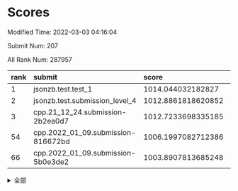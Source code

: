 # Scores

Modified Time: 2022-03-03 04:16:04

Submit Num: 207

All Rank Num: 287957

| rank |               submit               |       score        |       sigma        | pk_num |
| :--- | :--------------------------------- | :----------------- | :----------------- | :----- |
| 1    | jsonzb.test.test_1                 | 1014.044032182827  | 0.8495096707649218 | 5566   |
| 2    | jsonzb.test.submission_level_4     | 1012.8861818620852 | 0.8316852237305387 | 5561   |
| 3    | cpp.21_12_24.submission-2b2ea0d7   | 1012.7233698335185 | 0.7946864367624726 | 5567   |
| 54   | cpp.2022_01_09.submission-816672bd | 1006.1997082712386 | 0.735772193914153  | 5565   |
| 66   | cpp.2022_01_09.submission-5b0e3de2 | 1003.8907813685248 | 0.7084205519466255 | 5566   |


<details>
<summary>全部</summary>

| rank |                 submit                 |       score        |       sigma        | pk_num |
| :--- | :------------------------------------- | :----------------- | :----------------- | :----- |
| 1    | jsonzb.test.test_1                     | 1014.044032182827  | 0.8495096707649218 | 5566   |
| 2    | jsonzb.test.submission_level_4         | 1012.8861818620852 | 0.8316852237305387 | 5561   |
| 3    | cpp.21_12_24.submission-2b2ea0d7       | 1012.7233698335185 | 0.7946864367624726 | 5567   |
| 4    | gobigger.level_3.submission_level_3_48 | 1011.2999547104355 | 0.7623012921414742 | 5565   |
| 5    | gobigger.level_3.submission_level_3_19 | 1011.2474994419106 | 0.7576770113973077 | 5562   |
| 6    | gobigger.level_3.submission_level_3_0  | 1011.1830105583321 | 0.7564573964551228 | 5562   |
| 7    | gobigger.level_3.submission_level_3_40 | 1010.8826562589616 | 0.7674443554903074 | 5565   |
| 8    | gobigger.level_3.submission_level_3_34 | 1010.7843111206241 | 0.7736146696628746 | 5561   |
| 9    | gobigger.level_3.submission_level_3_7  | 1010.7331361539193 | 0.7450196689609574 | 5568   |
| 10   | gobigger.level_3.submission_level_3_45 | 1010.7193632199908 | 0.7648596996222258 | 5571   |
| 11   | gobigger.level_3.submission_level_3_30 | 1010.7020161962922 | 0.7613844593482917 | 5566   |
| 12   | gobigger.level_3.submission_level_3_32 | 1010.6835779609353 | 0.7696851944100197 | 5569   |
| 13   | gobigger.level_3.submission_level_3_15 | 1010.6834699905744 | 0.7711192731088775 | 5565   |
| 14   | gobigger.level_3.submission_level_3_6  | 1010.6688007026219 | 0.7513942836295393 | 5565   |
| 15   | gobigger.level_3.submission_level_3_36 | 1010.6383734066836 | 0.7830035572605217 | 5566   |
| 16   | gobigger.level_3.submission_level_3_20 | 1010.5487413380777 | 0.750479762243159  | 5562   |
| 17   | gobigger.level_3.submission_level_3_2  | 1010.530911786765  | 0.7515633293624149 | 5562   |
| 18   | gobigger.level_3.submission_level_3_5  | 1010.530215211041  | 0.7383530410545737 | 5560   |
| 19   | gobigger.level_3.submission_level_3_12 | 1010.4404801297826 | 0.7603224056365718 | 5566   |
| 20   | gobigger.level_3.submission_level_3_14 | 1010.284661926052  | 0.7767504470173074 | 5561   |
| 21   | gobigger.level_3.submission_level_3_35 | 1010.2599490808826 | 0.7510148977446582 | 5564   |
| 22   | gobigger.level_3.submission_level_3_13 | 1010.2265840954835 | 0.7464654156619327 | 5559   |
| 23   | gobigger.level_3.submission_level_3_27 | 1010.1718857684818 | 0.7550083086589119 | 5564   |
| 24   | gobigger.level_3.submission_level_3_42 | 1010.1042299998599 | 0.7579801380241583 | 5564   |
| 25   | gobigger.level_3.submission_level_3_38 | 1010.09456910449   | 0.7531620649887815 | 5567   |
| 26   | gobigger.level_3.submission_level_3_43 | 1010.0173591956741 | 0.7328586593889688 | 5565   |
| 27   | gobigger.level_3.submission_level_3_22 | 1009.9712404378822 | 0.744999124371841  | 5565   |
| 28   | gobigger.level_3.submission_level_3_23 | 1009.9648004055314 | 0.7385792987061564 | 5561   |
| 29   | gobigger.level_3.submission_level_3_1  | 1009.8077718389508 | 0.7815438500728878 | 5564   |
| 30   | gobigger.level_3.submission_level_3_28 | 1009.769671112076  | 0.7445687096600545 | 5564   |
| 31   | gobigger.level_3.submission_level_3_21 | 1009.7634334556974 | 0.7354035779331505 | 5564   |
| 32   | gobigger.level_3.submission_level_3_29 | 1009.7456667275611 | 0.7340001076953084 | 5558   |
| 33   | gobigger.level_3.submission_level_3_44 | 1009.7079056384135 | 0.7593150069963722 | 5564   |
| 34   | gobigger.level_3.submission_level_3_24 | 1009.6964120390237 | 0.7533843496264274 | 5564   |
| 35   | gobigger.level_3.submission_level_3_9  | 1009.6722482089366 | 0.7435847417039215 | 5563   |
| 36   | gobigger.level_3.submission_level_3_3  | 1009.629802636067  | 0.7659483012804031 | 5563   |
| 37   | gobigger.level_3.submission_level_3_10 | 1009.6028130935234 | 0.7561839983552818 | 5568   |
| 38   | gobigger.level_3.submission_level_3_25 | 1009.5585824372212 | 0.7436512863811294 | 5564   |
| 39   | gobigger.level_3.submission_level_3_8  | 1009.4451417680823 | 0.7546520829559339 | 5565   |
| 40   | gobigger.level_3.submission_level_3_18 | 1009.4355515515679 | 0.7345893711694118 | 5568   |
| 41   | gobigger.level_3.submission_level_3_4  | 1009.2568241149949 | 0.741220249563129  | 5554   |
| 42   | gobigger.level_3.submission_level_3_37 | 1009.2413693895    | 0.7412398391023408 | 5563   |
| 43   | gobigger.level_3.submission_level_3_16 | 1009.222575142321  | 0.7528325292883012 | 5564   |
| 44   | gobigger.level_3.submission_level_3_47 | 1009.1127727944632 | 0.750477118001809  | 5568   |
| 45   | gobigger.level_3.submission_level_3_39 | 1009.0490803962533 | 0.7355403737357178 | 5566   |
| 46   | gobigger.level_3.submission_level_3_33 | 1009.0261690796584 | 0.7556697571843197 | 5565   |
| 47   | gobigger.level_3.submission_level_3_49 | 1009.0142694369688 | 0.7332556254119307 | 5572   |
| 48   | gobigger.level_3.submission_level_3_17 | 1008.9527125965702 | 0.727260234921005  | 5560   |
| 49   | gobigger.level_3.submission_level_3_46 | 1008.6414273515657 | 0.7358325272071152 | 5559   |
| 50   | gobigger.level_3.submission_level_3_31 | 1008.6391102982642 | 0.741159930190163  | 5567   |
| 51   | gobigger.level_3.submission_level_3_26 | 1008.623837735684  | 0.7484421138930292 | 5562   |
| 52   | gobigger.level_3.submission_level_3_11 | 1008.5898858604828 | 0.7320531845686783 | 5568   |
| 53   | gobigger.level_3.submission_level_3_41 | 1008.1845101163044 | 0.7436479123250984 | 5564   |
| 54   | cpp.2022_01_09.submission-816672bd     | 1006.1997082712386 | 0.735772193914153  | 5565   |
| 55   | gobigger.level_1.submission_level_1_11 | 1004.8845217750828 | 0.7164314596758363 | 5567   |
| 56   | gobigger.level_1.submission_level_1_2  | 1004.6310317558937 | 0.7141268389188039 | 5569   |
| 57   | gobigger.level_1.submission_level_1_1  | 1004.4144838001259 | 0.7236648684964923 | 5566   |
| 58   | gobigger.level_1.submission_level_1_39 | 1004.1506084492969 | 0.7253180951182177 | 5567   |
| 59   | gobigger.level_1.submission_level_1_41 | 1004.1380861179044 | 0.7192759638515298 | 5565   |
| 60   | gobigger.level_1.submission_level_1_10 | 1004.116511048013  | 0.7167503140331682 | 5563   |
| 61   | gobigger.level_1.submission_level_1_4  | 1004.1101646508113 | 0.7107579653042119 | 5561   |
| 62   | gobigger.level_1.submission_level_1_15 | 1004.0613069661636 | 0.71213498741336   | 5565   |
| 63   | gobigger.level_1.submission_level_1_43 | 1003.9963383913199 | 0.7170629897193634 | 5564   |
| 64   | gobigger.level_1.submission_level_1_0  | 1003.9800844185967 | 0.7059425981802849 | 5570   |
| 65   | gobigger.level_1.submission_level_1_38 | 1003.92206360035   | 0.7256206166848984 | 5570   |
| 66   | cpp.2022_01_09.submission-5b0e3de2     | 1003.8907813685248 | 0.7084205519466255 | 5566   |
| 67   | gobigger.level_1.submission_level_1_8  | 1003.8785866672717 | 0.7063234064670879 | 5565   |
| 68   | gobigger.level_1.submission_level_1_13 | 1003.848151533582  | 0.7121789868763491 | 5565   |
| 69   | gobigger.level_1.submission_level_1_12 | 1003.8218000212004 | 0.7100365491065035 | 5558   |
| 70   | gobigger.level_1.submission_level_1_44 | 1003.772376482035  | 0.7077192582080406 | 5567   |
| 71   | gobigger.level_1.submission_level_1_16 | 1003.7238948185366 | 0.7077089519233755 | 5566   |
| 72   | gobigger.level_1.submission_level_1_18 | 1003.7037375240236 | 0.7059510181589991 | 5562   |
| 73   | gobigger.level_1.submission_level_1_45 | 1003.6968784753891 | 0.7196857549166875 | 5561   |
| 74   | gobigger.level_1.submission_level_1_28 | 1003.6956943241181 | 0.7279193239577457 | 5567   |
| 75   | gobigger.level_1.submission_level_1_21 | 1003.661050546769  | 0.7041271434874277 | 5563   |
| 76   | gobigger.level_1.submission_level_1_32 | 1003.6536562277815 | 0.7132642633042168 | 5564   |
| 77   | gobigger.level_1.submission_level_1_20 | 1003.6120351886308 | 0.7177309568894389 | 5563   |
| 78   | gobigger.level_1.submission_level_1_47 | 1003.5238149627777 | 0.7128970512990278 | 5563   |
| 79   | gobigger.level_1.submission_level_1_24 | 1003.4966790291659 | 0.7254681167183553 | 5567   |
| 80   | gobigger.level_1.submission_level_1_5  | 1003.4829183657561 | 0.7107076765948865 | 5561   |
| 81   | gobigger.level_1.submission_level_1_46 | 1003.4450628034951 | 0.7241985792189551 | 5566   |
| 82   | gobigger.level_1.submission_level_1_29 | 1003.4015214108975 | 0.7352282284282836 | 5565   |
| 83   | gobigger.level_1.submission_level_1_23 | 1003.3909683781733 | 0.7111645501681576 | 5568   |
| 84   | gobigger.level_1.submission_level_1_33 | 1003.3562287752641 | 0.7232088864176779 | 5565   |
| 85   | gobigger.level_1.submission_level_1_35 | 1003.3153823464172 | 0.7249847843538395 | 5563   |
| 86   | gobigger.level_1.submission_level_1_31 | 1003.3069819172197 | 0.7074459079138352 | 5562   |
| 87   | gobigger.level_1.submission_level_1_37 | 1003.2168703247273 | 0.7164330694648706 | 5567   |
| 88   | gobigger.level_1.submission_level_1_26 | 1003.186670314451  | 0.7290609968139812 | 5561   |
| 89   | gobigger.level_1.submission_level_1_3  | 1003.1693036121695 | 0.7135275131061335 | 5569   |
| 90   | gobigger.level_1.submission_level_1_49 | 1003.1113368080095 | 0.7253260375854643 | 5566   |
| 91   | gobigger.level_1.submission_level_1_7  | 1003.0816715835188 | 0.7155855080225796 | 5565   |
| 92   | gobigger.level_1.submission_level_1_27 | 1002.98437463231   | 0.7213265387031708 | 5562   |
| 93   | gobigger.level_1.submission_level_1_25 | 1002.8869043851054 | 0.711668849402185  | 5566   |
| 94   | gobigger.level_1.submission_level_1_36 | 1002.7030505823403 | 0.7105548361773456 | 5566   |
| 95   | gobigger.level_1.submission_level_1_17 | 1002.5824346966045 | 0.7121033907108381 | 5564   |
| 96   | gobigger.level_1.submission_level_1_19 | 1002.4593495786032 | 0.7076609817193601 | 5563   |
| 97   | gobigger.level_1.submission_level_1_9  | 1002.4191948038534 | 0.7101614859202194 | 5570   |
| 98   | gobigger.level_1.submission_level_1_48 | 1002.3393833393603 | 0.7108781876229343 | 5562   |
| 99   | gobigger.level_1.submission_level_1_22 | 1002.2781076060688 | 0.7078409216510618 | 5567   |
| 100  | gobigger.level_1.submission_level_1_34 | 1002.2428512397483 | 0.7211305920174366 | 5559   |
| 101  | gobigger.level_1.submission_level_1_6  | 1002.0767014269305 | 0.700192619800876  | 5562   |
| 102  | gobigger.level_1.submission_level_1_40 | 1001.9935883939071 | 0.7137571483933745 | 5566   |
| 103  | gobigger.level_1.submission_level_1_30 | 1001.9400567746833 | 0.7127109626115185 | 5567   |
| 104  | gobigger.level_1.submission_level_1_42 | 1001.9305107687891 | 0.7195113690224112 | 5564   |
| 105  | gobigger.level_1.submission_level_1_14 | 1001.6678522718273 | 0.7102958922192009 | 5563   |
| 106  | gobigger.random.submission_random_37   | 997.490847082937   | 0.7157908854875114 | 5561   |
| 107  | gobigger.random.submission_random_22   | 997.4902301961472  | 0.7175134912125282 | 5563   |
| 108  | gobigger.random.submission_random_48   | 997.2896874532606  | 0.7180112372946207 | 5560   |
| 109  | gobigger.random.submission_random_45   | 997.1816326245751  | 0.7048638091636446 | 5563   |
| 110  | gobigger.random.submission_random_10   | 996.9567652031432  | 0.7132906795683822 | 5561   |
| 111  | gobigger.random.submission_random_42   | 996.9280353287634  | 0.7171679633418298 | 5560   |
| 112  | gobigger.random.submission_random_9    | 996.9258484259923  | 0.7153953491307833 | 5563   |
| 113  | gobigger.random.submission_random_24   | 996.8070726932052  | 0.7266200075953677 | 5566   |
| 114  | gobigger.random.submission_random_13   | 996.7927111870034  | 0.7018804007870237 | 5560   |
| 115  | gobigger.random.submission_random_35   | 996.7338385459473  | 0.7013344084660817 | 5568   |
| 116  | gobigger.random.submission_random_20   | 996.7277011133033  | 0.7058572915877853 | 5564   |
| 117  | gobigger.random.submission_random_34   | 996.6608146847964  | 0.6990553334218208 | 5567   |
| 118  | gobigger.random.submission_random_43   | 996.5966914922383  | 0.7079081586718287 | 5566   |
| 119  | gobigger.random.submission_random_15   | 996.5905441160189  | 0.695954918835017  | 5563   |
| 120  | gobigger.random.submission_random_26   | 996.4679957257508  | 0.6949070269444683 | 5563   |
| 121  | gobigger.random.submission_random_38   | 996.4501023646798  | 0.7243998796540385 | 5569   |
| 122  | gobigger.random.submission_random_32   | 996.4341321648618  | 0.7094486321243585 | 5571   |
| 123  | gobigger.random.submission_random_30   | 996.333145833198   | 0.7215065342888136 | 5562   |
| 124  | gobigger.random.submission_random_2    | 996.3069339937567  | 0.7009766252020458 | 5563   |
| 125  | gobigger.random.submission_random_8    | 996.1882949568303  | 0.7214200952721792 | 5570   |
| 126  | gobigger.random.submission_random_4    | 996.1743604678403  | 0.6984236280866887 | 5566   |
| 127  | gobigger.random.submission_random_18   | 996.1431291867475  | 0.7141070962421195 | 5564   |
| 128  | gobigger.random.submission_random_19   | 996.1271981567978  | 0.706849620534476  | 5562   |
| 129  | gobigger.random.submission_random_31   | 996.1015049543154  | 0.7178550324782875 | 5569   |
| 130  | gobigger.random.submission_random_1    | 996.0938913395302  | 0.7146599913554262 | 5563   |
| 131  | gobigger.random.submission_random_23   | 996.0684727189763  | 0.7225916146389985 | 5565   |
| 132  | gobigger.random.submission_random_49   | 996.0651742627629  | 0.7039220820352509 | 5566   |
| 133  | gobigger.random.submission_random_47   | 995.9812735319349  | 0.6953235518058175 | 5560   |
| 134  | gobigger.random.submission_random_44   | 995.9731959715957  | 0.7209614437033691 | 5565   |
| 135  | gobigger.random.submission_random_28   | 995.9600723226448  | 0.7202272146789712 | 5564   |
| 136  | gobigger.random.submission_random_6    | 995.8676546497431  | 0.7126050334439912 | 5568   |
| 137  | gobigger.random.submission_random_46   | 995.8660129631339  | 0.7146215751164929 | 5568   |
| 138  | gobigger.random.submission_random_29   | 995.7754126582537  | 0.7095458944442868 | 5562   |
| 139  | gobigger.random.submission_random_12   | 995.7323428011483  | 0.7158278198628938 | 5564   |
| 140  | gobigger.random.submission_random_0    | 995.6918577092093  | 0.7138543674569877 | 5556   |
| 141  | gobigger.random.submission_random_21   | 995.6108816420688  | 0.70630049524463   | 5559   |
| 142  | gobigger.random.submission_random_7    | 995.581236387362   | 0.7104934091177678 | 5567   |
| 143  | gobigger.random.submission_random_11   | 995.4894932326692  | 0.7219233133138749 | 5564   |
| 144  | gobigger.random.submission_random_5    | 995.466056518778   | 0.7165612601204459 | 5567   |
| 145  | gobigger.random.submission_random_14   | 995.4607635860461  | 0.7106752074561847 | 5567   |
| 146  | gobigger.random.submission_random_36   | 995.4600846758057  | 0.7094143582444464 | 5562   |
| 147  | gobigger.random.submission_random_39   | 995.3346041549319  | 0.698950065407758  | 5563   |
| 148  | gobigger.random.submission_random_40   | 995.3290257802848  | 0.7085328211762473 | 5565   |
| 149  | gobigger.random.submission_random_41   | 995.2705801277967  | 0.7105843746105549 | 5561   |
| 150  | gobigger.random.submission_random_16   | 995.2106656267619  | 0.7108266161401938 | 5566   |
| 151  | gobigger.random.submission_random_27   | 995.0795859098826  | 0.7100094650486379 | 5569   |
| 152  | gobigger.random.submission_random_17   | 995.0033483515315  | 0.7093073974690013 | 5566   |
| 153  | gobigger.random.submission_random_33   | 994.7715183761368  | 0.7282839881890295 | 5569   |
| 154  | gobigger.random.submission_random_25   | 994.546016235186   | 0.7194110991740633 | 5563   |
| 155  | gobigger.random.submission_random_3    | 994.5347441394874  | 0.7111347057387134 | 5569   |
| 156  | gobigger.level_2.submission_level_2_40 | 994.1040601146253  | 0.7264414102115936 | 5562   |
| 157  | gobigger.level_2.submission_level_2_45 | 993.4808851749948  | 0.7314355754819526 | 5561   |
| 158  | gobigger.level_2.submission_level_2_11 | 993.3174113634619  | 0.7349490099294773 | 5559   |
| 159  | gobigger.level_2.submission_level_2_20 | 993.2214712976773  | 0.7274578996539123 | 5562   |
| 160  | gobigger.level_2.submission_level_2_37 | 993.2210259033723  | 0.7479087535616236 | 5563   |
| 161  | gobigger.level_2.submission_level_2_24 | 993.1301596182476  | 0.7402761826454689 | 5566   |
| 162  | gobigger.level_2.submission_level_2_49 | 993.1069385597639  | 0.7391473278779109 | 5562   |
| 163  | gobigger.level_2.submission_level_2_15 | 993.0806786678345  | 0.7498199562476439 | 5565   |
| 164  | gobigger.level_2.submission_level_2_27 | 992.9750017567894  | 0.731646977599774  | 5568   |
| 165  | gobigger.level_2.submission_level_2_38 | 992.9630304215759  | 0.7321363809211681 | 5562   |
| 166  | gobigger.level_2.submission_level_2_41 | 992.8814430483606  | 0.7374097193027565 | 5560   |
| 167  | gobigger.level_2.submission_level_2_28 | 992.6631169599506  | 0.7411005023525201 | 5569   |
| 168  | gobigger.level_2.submission_level_2_25 | 992.5793706206624  | 0.7385046280496285 | 5562   |
| 169  | gobigger.level_2.submission_level_2_2  | 992.375474799897   | 0.7406011616114461 | 5559   |
| 170  | gobigger.level_2.submission_level_2_13 | 992.3494723473042  | 0.7673711028781032 | 5561   |
| 171  | gobigger.level_2.submission_level_2_9  | 992.3378826504883  | 0.7597464938331239 | 5564   |
| 172  | gobigger.level_2.submission_level_2_22 | 992.3293415595479  | 0.7459706605883466 | 5565   |
| 173  | gobigger.level_2.submission_level_2_7  | 992.3009156450235  | 0.7465146182063109 | 5571   |
| 174  | gobigger.level_2.submission_level_2_19 | 992.2995028363416  | 0.7448124621363252 | 5562   |
| 175  | gobigger.level_2.submission_level_2_39 | 992.2894467753998  | 0.7500878231364356 | 5569   |
| 176  | gobigger.level_2.submission_level_2_29 | 992.2654881063778  | 0.733457230787328  | 5565   |
| 177  | gobigger.level_2.submission_level_2_26 | 992.2598353158521  | 0.7503681724269647 | 5566   |
| 178  | gobigger.level_2.submission_level_2_12 | 992.1866860530243  | 0.7503965573455318 | 5566   |
| 179  | gobigger.level_2.submission_level_2_48 | 992.0933196710499  | 0.7246232234319521 | 5563   |
| 180  | gobigger.level_2.submission_level_2_47 | 992.0595430093887  | 0.7349773524640961 | 5565   |
| 181  | gobigger.level_2.submission_level_2_31 | 991.7735355593801  | 0.7533205572007714 | 5566   |
| 182  | gobigger.level_2.submission_level_2_16 | 991.693160263266   | 0.7400382032046322 | 5565   |
| 183  | gobigger.level_2.submission_level_2_43 | 991.6492157012084  | 0.7856589687755364 | 5567   |
| 184  | gobigger.level_2.submission_level_2_3  | 991.648444414479   | 0.741632556398508  | 5567   |
| 185  | gobigger.level_2.submission_level_2_44 | 991.475715352657   | 0.7727083713820002 | 5561   |
| 186  | gobigger.level_2.submission_level_2_30 | 991.4242382499594  | 0.7572211325823958 | 5560   |
| 187  | gobigger.level_2.submission_level_2_0  | 991.417156531508   | 0.7596387010328104 | 5570   |
| 188  | gobigger.level_2.submission_level_2_34 | 991.3927978339286  | 0.7642444306357921 | 5562   |
| 189  | gobigger.level_2.submission_level_2_46 | 991.383844606539   | 0.7535050901970293 | 5566   |
| 190  | gobigger.level_2.submission_level_2_36 | 991.3494635655182  | 0.7500502691686305 | 5560   |
| 191  | gobigger.level_2.submission_level_2_10 | 991.3108636895968  | 0.7347659839369475 | 5571   |
| 192  | gobigger.level_2.submission_level_2_42 | 991.2991489954004  | 0.7335107443968736 | 5562   |
| 193  | gobigger.level_2.submission_level_2_1  | 991.2837411188584  | 0.7540339458035609 | 5562   |
| 194  | gobigger.level_2.submission_level_2_4  | 991.2754341539724  | 0.7473392227502773 | 5565   |
| 195  | gobigger.level_2.submission_level_2_17 | 991.2548243790184  | 0.7631643481913561 | 5566   |
| 196  | gobigger.level_2.submission_level_2_5  | 991.1883531022272  | 0.787722274165975  | 5570   |
| 197  | gobigger.level_2.submission_level_2_32 | 991.1298568680648  | 0.7675633790080174 | 5566   |
| 198  | gobigger.level_2.submission_level_2_18 | 991.0664581738199  | 0.7628636255388086 | 5563   |
| 199  | gobigger.level_2.submission_level_2_8  | 990.9195585530147  | 0.7321641510753432 | 5566   |
| 200  | gobigger.level_2.submission_level_2_6  | 990.898524261248   | 0.7563162145309189 | 5566   |
| 201  | gobigger.level_2.submission_level_2_33 | 990.8935508942451  | 0.7709940436685112 | 5555   |
| 202  | gobigger.level_2.submission_level_2_35 | 990.8191932739904  | 0.7454031229146983 | 5564   |
| 203  | gobigger.level_2.submission_level_2_21 | 990.7746314769893  | 0.7530963739721883 | 5563   |
| 204  | gobigger.level_2.submission_level_2_14 | 990.6986189741242  | 0.7557073530738035 | 5567   |
| 205  | gobigger.level_2.submission_level_2_23 | 990.304496480472   | 0.7804145483702802 | 5565   |
| 206  | gobigger.none.submission_none_0        | 977.720850420609   | 1.3067938363697629 | 5566   |
| 207  | gobigger.none.submission_none_1        | 974.867033530308   | 1.5940279658727785 | 5563   |

</details>